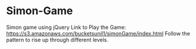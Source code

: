# Simon-Game
Simon game using jQuery
Link to Play the Game: https://s3.amazonaws.com/bucketsunil1/simonGame/index.html
Follow the pattern to rise up through different levels.
